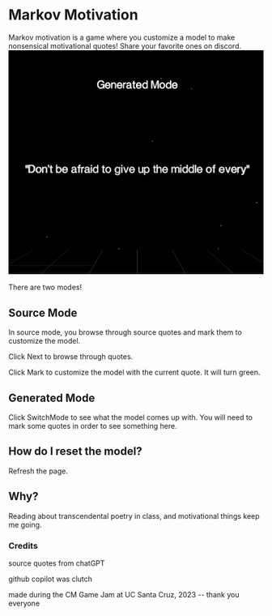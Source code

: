 # Markov Motivation

Markov motivation is a game where you customize a model to make nonsensical motivational quotes!
Share your favorite ones on discord.
![thumbnail](generated-mode.png)

There are two modes!

## Source Mode

In source mode, you browse through source quotes and mark them to customize the model.

Click Next to browse through quotes.

Click Mark to customize the model with the current quote. It will turn green.

## Generated Mode

Click SwitchMode to see what the model comes up with. You will need to mark some quotes in order to see something here.

## How do I reset the model?

Refresh the page.

## Why?

Reading about transcendental poetry in class, and motivational things keep me going.

### Credits

source quotes from chatGPT

github copilot was clutch

made during the CM Game Jam at UC Santa Cruz, 2023 -- thank you everyone
